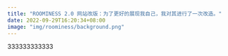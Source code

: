 ```yaml
---
title: "ROOMINESS 2.0 网站改版：为了更好的展现我自己，我对其进行了一次改造。"
date: 2022-09-29T16:20:34+08:00
image: "img/roominess/background.png"
---
```


333333333333